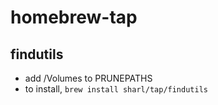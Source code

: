homebrew-tap
============

## findutils

- add /Volumes to PRUNEPATHS
- to install, `brew install sharl/tap/findutils`
